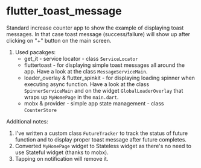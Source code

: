 # flutter_toast_message

Standard increase counter app to show the example of displaying toast messages. In that case toast message (success/failure) will show up after clicking on "+" button on the main screen.

1. Used pacakges:
   - get_it - service locator - class `ServiceLocator`
   - fluttertoast - for displaying simple toast messages all around the app. Have a look at the class `MessageServiceMain`.
   - loader_overlay & flutter_spinkit - for displaying loading spinner when executing async function. Have a look at the class `SpinnerServiceMain` and on the widget `GlobalLoaderOverlay` that wraps up `MyHomePage` in the `main.dart`.
   - mobx & provider - simple app state management - class `CounterStore`
  
Additional notes:
1. I've written a custom class `FutureTracker` to track the status of future function and to display proper toast message after future completes.
2. Converted `MyHomePage` widget to Stateless widget as there's no need to use Stateful widget (thanks to mobx).
3. Tapping on notification will remove it.
